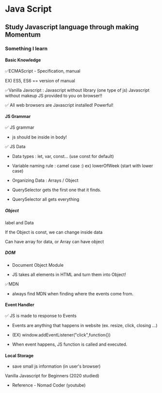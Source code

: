 # Java Script  

## Study Javascript language through making Momentum 


### Something I learn

#### Basic Knowledge
:white_check_mark:ECMAScript - Specification, manual

EX) ES5, ES6 == version of manual

:white_check_mark:Vanilla Javscript : Javascript without library (one type of js)
		    Javascript without makeup
		    JS provided to you on browser!!

:white_check_mark: All web browsers are Javascript installed! Powerful!

#### JS Grammar

:white_check_mark: JS grammar

- js should be inside in body!

:white_check_mark: JS Data

- Data types : let, var, const... (use const for default)

- Variable naming rule : camel case :) ex) lowerOfWeek (start with lower case)

- Organizing Data : Arrays / Object

- QuerySelector gets the first one that it finds.

- QuerySelector all gets everything



##### Object 

label and Data

If the Object is const, we can change inside data

Can have array for data, or Array can have object

##### DOM

- Document Object Module

- JS takes all elements in HTML and turn them into Object!

:white_check_mark:MDN

- always find MDN when finding where the events come from.


#### Event Handler

:white_check_mark: JS is made to response to Events

- Events are anything that happens in website (ex. resize, click, closing ...)

- (EX) window.addEventListener("click",function{})

- When event happens, JS function is called and executed.


#### Local Storage

- save small js information (in user's browser)

Vanilla Javascript for Beginners (2020 studied)

- Reference - Nomad Coder (youtube)

